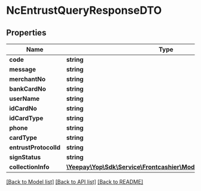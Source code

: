 # NcEntrustQueryResponseDTO

## Properties
Name | Type | Description | Notes
------------ | ------------- | ------------- | -------------
**code** | **string** |  | [optional] 
**message** | **string** |  | [optional] 
**merchantNo** | **string** |  | [optional] 
**bankCardNo** | **string** |  | [optional] 
**userName** | **string** |  | [optional] 
**idCardNo** | **string** |  | [optional] 
**idCardType** | **string** |  | [optional] 
**phone** | **string** |  | [optional] 
**cardType** | **string** |  | [optional] 
**entrustProtocolId** | **string** |  | [optional] 
**signStatus** | **string** |  | [optional] 
**collectionInfo** | [**\Yeepay\Yop\Sdk\Service\Frontcashier\Model\EntrustCollectionDTO**](EntrustCollectionDTO.md) |  | [optional] 

[[Back to Model list]](../README.md#documentation-for-models) [[Back to API list]](../README.md#documentation-for-api-endpoints) [[Back to README]](../README.md)


